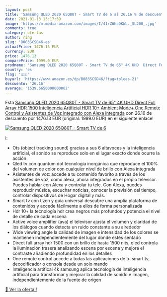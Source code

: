 ```yaml
---
layout: post
title: 'Samsung QLED 2020 65Q80T - Smart TV de 6 al 26.16 % de descuento'
date: 2021-01-13 13:17:59
image: 'https://m.media-amazon.com/images/I/41rZ6haDKWL._SL200_.jpg'
comments: true
category: ofertas
author: ring
slug: 'B083SCSD46-es'
actualPrice: 1476.13 EUR
currency: EUR
price: 1476.13
comparePrice: 1999.0 EUR
prodname: 'Samsung QLED 2020 65Q80T - Smart TV de 65" 4K UHD  Direct Full Array HDR 1500  Inteligencia Artificial  HDR 10+  Ambient Mode+  One Remote Control y Asistentes de Voz integrado  con Alexa integrada'
country: 'es'
flag: '🇪🇸'
buyurl: 'https://www.amazon.es/dp/B083SCSD46/?tag=tolees-21'
descuento: '26.16'
average: '1539.6650000000002'
---
```


Está [Samsung QLED 2020 65Q80T - Smart TV de 65" 4K UHD  Direct Full Array HDR 1500  Inteligencia Artificial  HDR 10+  Ambient Mode+  One Remote Control y Asistentes de Voz integrado  con Alexa integrada](https://www.amazon.es/dp/B083SCSD46/?tag=tolees-21) con 26.16 de descuento por 1476.13 EUR (original: 1999.0 EUR) en el siguiente enlace!

[![Samsung QLED 2020 65Q80T - Smart TV de 6](https://m.media-amazon.com/images/I/41rZ6haDKWL._SL200_.jpg)](https://www.amazon.es/dp/B083SCSD46/?tag=tolees-21)

ℹ️:

- Ots (object tracking sound) gracias a sus 6 altavoces y la inteligencia artificial, el sonido se reproduce solo en el lugar exacto donde ocurre la acción
- Qled tv con quantum dot tecnología inorgánica que reproduce el 100% del volumen de color con cualquier nivel de brillo con Alexa integrada
- Asistentes de voz: accede a tu contenido favorito a través de los asistentes de voz, como alexa, ahora integrados en el propio televisor. Puedes hablar con Alexa y controlar tu tele. Con Alexa, puedes reproducir música, escuchar noticias, conocer la previsión del tiempo, controlar dispositivos de Hogar digital y más.
- Smart tv con tizen y guía universal descubre una amplia plataforma de contenidos y accede fácilmente a ellos de forma personalizada
- Hdr 10+ la tecnología hdr crea negros más profundos y potencía el nivel de detalle de cada escena
- Active voice amplifier (ava) el televisor ajusta el volumen y claridad de los diálogos cuando detecta un ruido constante a su alrededor
- Wide viewing angle la calidad de imagen e intensidad de los colores se mantienen independientemente del lugar donde estés sentado
- Direct full array hdr 1500 con un brillo de hasta 1500 nits, qled controla la iluminación trasera analizando escena por escena y mejora el contraste añadiendo profundidad en los detalles
- One remote control accede a todas las aplicaciones de tu smart tv, decodificador o consola desde un solo mando
- Inteligencia artifical 4k samsung aplica tecnología de inteligencia artificial para transformar y mejorar la calidad de sonido e imagen, independientemente de la fuente de origen

[🛒 Ver la oferta!!](https://www.amazon.es/dp/B083SCSD46/?tag=tolees-21)
